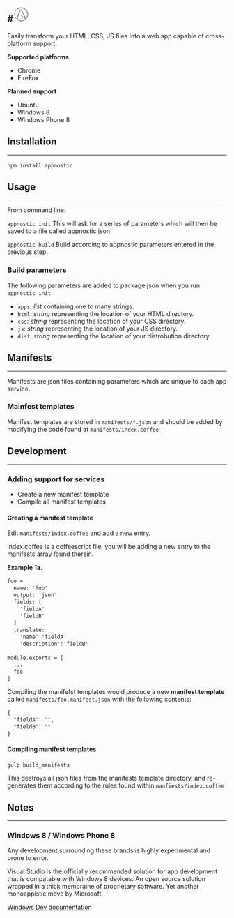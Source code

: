 #![Appnostic](src/logo.png)
-----

Easily transform your HTML, CSS, JS files into a web app capable of cross-platform support.

**Supported platforms**
  - Chrome
  - FireFox

**Planned support**
  - Ubuntu
  - Windows 8
  - Windows Phone 8

## Installation
-----

`npm install appnostic`

## Usage
-----

From command line:

`appnostic init` This will ask for a series of parameters which will then be saved to a file called appnostic.json

`appnostic build` Build according to appnostic parameters entered in the previous step.

### Build parameters

The following parameters are added to package.json when you run `appnostic init`

  - `apps`: *list* containing one to many strings. 
  - `html`: *string* representing the location of your HTML directory.
  - `css`: *string* representing the location of your CSS directory.
  - `js`: *string* representing the location of your JS directory.
  - `dist`: *string* representing the location of your distrobution directory.

## Manifests
-----

Manifests are json files containing parameters which are unique to each app service.

### Mainfest templates

Manifest templates are stored in `manifests/*.json` and should be added by modifying the code found at `manifests/index.coffee`

## Development
-----

### Adding support for services

  - Create a new manifest template
  - Compile all manifest templates

#### Creating a manifest template

Edit `manifests/index.coffee` and add a new entry.

index.coffee is a coffeescript file, you will be adding a new entry to the manifests array found therein.

  **Example 1a.**

    foo =
      name: 'foo'
      output: 'json'
      fields: [
        'fieldA'
        'fieldB'
      ]
      translate:
        'name':'fieldA'
        'description':'fieldB'
  
    module.exports = [
      ...
      foo
    ]

Compiling the manifefst templates would produce a new **manifest template** called `manifests/foo.manifest.json` with the following contents:

    {
      "fieldA": "",
      "fieldB": ""
    }

#### Compiling manifest templates

`gulp build_manifests`

This destroys all json files from the manifests template directory, and re-generates them according to the rules found within `manfiests/index.coffee`

## Notes
-----

### Windows 8 / Windows Phone 8

Any development surrounding these brands is highly experimental and prone to error.

Visual Studio is the officially recommended solution for app development that is compatable with Windows 8 devices. An open source solution wrapped in a thick membraine of proprietary software. Yet another monoappistic move by Microsoft

[Windows Dev documentation](http://dev.windows.com/en-us/)